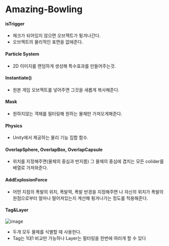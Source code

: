 # Amazing-Bowling

#### isTrigger
- 체크가 되어있지 않으면 오브젝트가 튕겨나간다.
- 오브젝트의 물리적인 표면을 없애준다.

#### Particle System
- 2D 이미지를 랜덤하게 생성해 특수효과를 만들어주는것.

#### Instantiate()
- 원본 게임 오브젝트를 넣어주면 그것을 새롭게 복사해준다.

#### Mask
- 원하지않는 객체를 필터링해 원하는 물체만 가져오게해준다.

#### Physics
- Unity에서 제공하는 물리 기능 집합 함수.

#### OverlapSphere, OverlapBox, OverlapCapsule
- 위치를 지정해주면(물체의 중심과 반지름) 그 물체의 중심에 겹치는 모든 colider를 배열로 가져와준다.

#### AddExplosionForce
- 어떤 지점의 폭발의 위치, 폭발력, 폭발 반경을 지정해주면 나 자신의 위치가 폭발의 원점으로부터 얼마나 떨어져있는지 계산해 튕겨나가는 정도를 적용해준다.


#### Tag&Layer
![image](https://user-images.githubusercontent.com/79950504/181768974-ca618df7-ef63-43ef-aad8-9d7c5cd5eb68.png)
- 두개 모두 물체를 식별할 때 사용한다.
- Tag는 1대1 비교만 가능하나 Layer는 필터링을 한번에 여러개 할 수 있다
